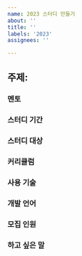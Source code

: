 ```yaml
---
name: 2023 스터디 만들기
about: ''
title: ''
labels: '2023'
assignees: ''

---
```


## 주제:

### 멘토

### 스터디 기간

### 스터디 대상

### 커리큘럼

### 사용 기술

### 개발 언어

### 모집 인원

### 하고 싶은 말


